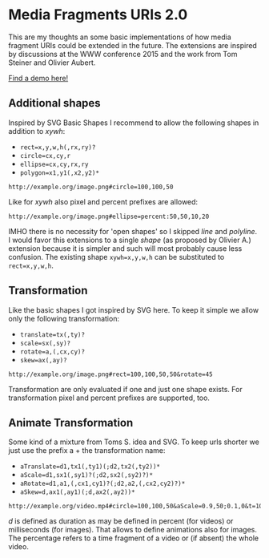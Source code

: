 Media Fragments URIs 2.0
========================
This are my thoughts an some basic implementations of how media fragment URIs could be 
extended in the future. The extensions are inspired by discussions at the WWW conference
2015 and the work from Tom Steiner and Olivier Aubert.

[Find a demo here!](http://tkurz.github.io/media-fragment-uris-ideas)


Additional shapes
-----------------
Inspired by SVG Basic Shapes I recommend to allow the following shapes in addition to *xywh*:

* `rect=x,y,w,h(,rx,ry)?`
* `circle=cx,cy,r`
* `ellipse=cx,cy,rx,ry`
* `polygon=x1,y1(,x2,y2)*`

```
http://example.org/image.png#circle=100,100,50
```
Like for *xywh* also pixel and percent prefixes are allowed:

```
http://example.org/image.png#ellipse=percent:50,50,10,20
```
IMHO there is no necessity for 'open shapes' so I skipped *line* and *polyline*. I would 
favor this extensions to a single *shape* (as proposed by Olivier A.) extension because 
it is simpler and such will most probably cause less confusion. The existing shape `xywh=x,y,w,h`
can be substituted to `rect=x,y,w,h`.

Transformation
--------------
Like the basic shapes I got inspired by SVG here. To keep it simple we allow only the
following transformation:

* `translate=tx(,ty)?`
* `scale=sx(,sy)?`
* `rotate=a,(,cx,cy)?`
* `skew=ax(,ay)?`

```
http://example.org/image.png#rect=100,100,50,50&rotate=45
```
Transformation are only evaluated if one and just one shape exists. For transformation pixel and percent prefixes are supported, too.

Animate Transformation
----------------------
Some kind of a mixture from Toms S. idea and SVG. To keep urls shorter we just use the prefix a + the transformation name:

* `aTranslate=d1,tx1(,ty1)(;d2,tx2(,ty2))*`
* `aScale=d1,sx1(,sy1)?(;d2,sx2(,sy2)?)*`
* `aRotate=d1,a1,(,cx1,cy1)?(;d2,a2,(,cx2,cy2)?)*`
* `aSkew=d,ax1(,ay1)(;d,ax2(,ay2))*`

```
http://example.org/video.mp4#circle=100,100,50&aScale=0.9,50;0.1,0&t=10,20
```
*d* is defined as duration as may be defined in percent (for videos) or milliseconds (for images). That allows
to define animations also for images. The percentage refers to a time fragment of a video or (if absent) the whole video.

